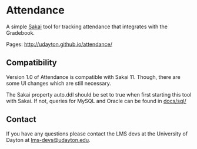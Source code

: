 # Attendance
A simple [Sakai](https://github.com/sakaiproject/sakai) tool for tracking attendance that integrates with the Gradebook.

Pages: http://udayton.github.io/attendance/

## Compatibility
Version 1.0 of Attendance is compatible with Sakai 11. Though, there are some UI changes which are still necessary. 

The Sakai property auto.ddl should be set to true when first starting this tool with Sakai.
If not, queries for MySQL and Oracle can be found in [docs/sql/](docs/sql/)

## Contact
If you have any questions please contact the LMS devs at the University of Dayton at lms-devs@udayton.edu.
